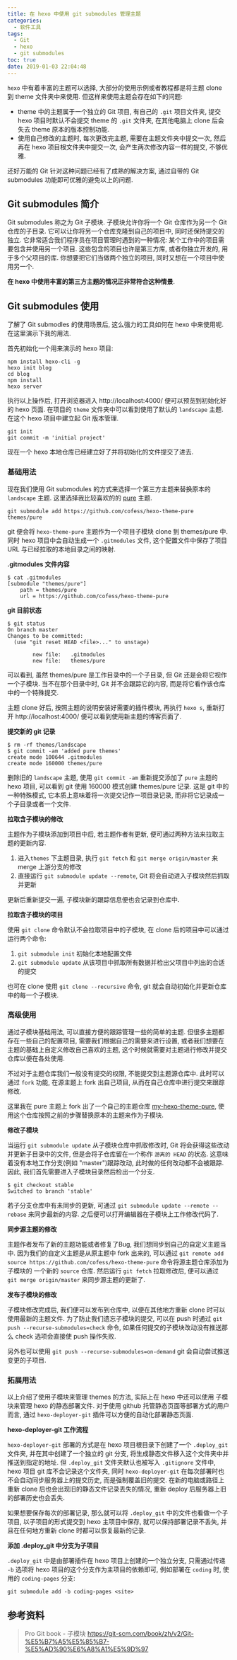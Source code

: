 ```yaml
---
title: 在 hexo 中使用 git submodules 管理主题
categories:
  - 软件工具
tags:
  - Git
  - hexo
  - git submodules
toc: true
date: 2019-01-03 22:04:48
---
```


`hexo` 中有着丰富的主题可以选择, 大部分的使用示例或者教程都是将主题 clone 到 theme 文件夹中来使用. 但这样来使用主题会存在如下的问题:

- theme 中的主题属于一个独立的 Git 项目, 有自己的 `.git` 项目文件夹, 提交 hexo 项目时默认不会提交 theme 的 `.git` 文件夹, 在其他电脑上 clone 后会失去 theme 原本的版本控制功能.
- 使用自己修改的主题时, 每次更改完主题, 需要在主题文件夹中提交一次, 然后再在 hexo 项目根文件夹中提交一次, 会产生两次修改内容一样的提交, 不够优雅.

还好万能的 Git 针对这种问题已经有了成熟的解决方案, 通过自带的 Git submodules 功能即可优雅的避免以上的问题.


## Git submodules 简介
Git submodules 称之为 Git 子模块. 子模块允许你将一个 Git 仓库作为另一个 Git 仓库的子目录. 它可以让你将另一个仓库克隆到自己的项目中, 同时还保持提交的独立. 它非常适合我们程序员在项目管理时遇到的一种情况: 某个工作中的项目需要包含并使用另一个项目.  这些包含的项目也许是第三方库, 或者你独立开发的, 用于多个父项目的库. 你想要把它们当做两个独立的项目, 同时又想在一个项目中使用另一个.

**在 hexo 中使用丰富的第三方主题的情况正非常符合这种情景**.


## Git submodules 使用
了解了 Git submodles 的使用场景后, 这么强力的工具如何在 hexo 中来使用呢. 在这里演示下我的用法.

首先初始化一个用来演示的 hexo 项目:
```
npm install hexo-cli -g
hexo init blog
cd blog
npm install
hexo server
```

执行以上操作后, 打开浏览器进入 http://localhost:4000/ 便可以预览到初始化好的 hexo 页面. 在项目的 `theme` 文件夹中可以看到使用了默认的 `landscape` 主题. 在这个 hexo 项目中建立起 Git 版本管理.
```
git init
git commit -m 'initial project'
```
现在一个 hexo 本地仓库已经建立好了并将初始化的文件提交了进去.

### 基础用法
现在我们使用 Git submodules 的方式来选择一个第三方主题来替换原本的 `landscape` 主题. 这里选择我比较喜欢的的 [pure](https://github.com/cofess/hexo-theme-pure) 主题.
```
git submodule add https://github.com/cofess/hexo-theme-pure themes/pure
```
git 便会将 `hexo-theme-pure` 主题作为一个项目子模块 clone 到 themes/pure 中. 同时 hexo 项目中会自动生成一个 `.gitmodules` 文件, 这个配置文件中保存了项目 URL 与已经拉取的本地目录之间的映射.

**.gitmodules 文件内容**
```
$ cat .gitmodules
[submodule "themes/pure"]
	path = themes/pure
	url = https://github.com/cofess/hexo-theme-pure
```

**git 目前状态**
```
$ git status
On branch master
Changes to be committed:
  (use "git reset HEAD <file>..." to unstage)

        new file:   .gitmodules
        new file:   themes/pure
```
可以看到, 虽然 themes/pure 是工作目录中的一个子目录, 但 Git 还是会将它视作一个子模块. 当不在那个目录中时, Git 并不会跟踪它的内容, 而是将它看作该仓库中的一个特殊提交.

主题 clone 好后, 按照主题的说明安装好需要的插件模块, 再执行 `hexo s`, 重新打开 http://localhost:4000/ 便可以看到使用新主题的博客页面了.

**提交新的 git 记录**
```
$ rm -rf themes/landscape
$ git commit -am 'added pure themes'
create mode 100644 .gitmodules
create mode 160000 themes/pure
```
删除旧的 `landscape` 主题, 使用 `git commit -am` 重新提交添加了 `pure` 主题的 hexo 项目, 可以看到 git 使用 160000 模式创建 themes/pure 记录. 这是 git 中的一种特殊模式, 它本质上意味着将一次提交记作一项目录记录, 而非将它记录成一个子目录或者一个文件.

**拉取含子模块的修改**

主题作为子模块添加到项目中后, 若主题作者有更新, 便可通过两种方法来拉取主题的更新内容.
1. 进入`themes` 下主题目录, 执行 `git fetch` 和 `git merge origin/master` 来 merge 上游分支的修改
2. 直接运行 `git submodule update --remote`, Git 将会自动进入子模块然后抓取并更新

更新后重新提交一遍, 子模块新的跟踪信息便也会记录到仓库中.

**拉取含子模块的项目**

使用 `git clone` 命令默认不会拉取项目中的子模块, 在 clone 后的项目中可以通过运行两个命令:
1. `git submodule init` 初始化本地配置文件
2. `git submodule update` 从该项目中抓取所有数据并检出父项目中列出的合适的提交

也可在 clone 使用 `git clone --recursive` 命令, git 就会自动初始化并更新仓库中的每一个子模块.


### 高级使用
通过子模块基础用法, 可以直接方便的跟踪管理一些的简单的主题. 但很多主题都存在一些自己的配置项目, 需要我们根据自己的需要来进行设置,  或者我们想要在主题的基础上自定义修改自己喜欢的主题,  这个时候就需要对主题进行修改并提交仓库以便在各处使用. 

不过对于主题仓库我们一般没有提交的权限, 不能提交到主题源仓库中. 此时可以通过 `fork` 功能, 在源主题上 fork 出自己项目, 从而在自己仓库中进行提交来跟踪修改.

这里我在 pure 主题上 fork 出了一个自己的主题仓库 [my-hexo-theme-pure](https://github.com/wanghaoxi3000/my-hexo-theme-pure), 使用这个仓库按照之前的步骤替换原本的主题来作为子模块.

**修改子模块**

当运行 `git submodule update` 从子模块仓库中抓取修改时, Git 将会获得这些改动并更新子目录中的文件, 但是会将子仓库留在一个称作 `游离的 HEAD` 的状态. 这意味着没有本地工作分支(例如 "master")跟踪改动, 此时做的任何改动都不会被跟踪. 因此, 我们首先需要进入子模块目录然后检出一个分支.
```
$ git checkout stable
Switched to branch 'stable'
```

若子分支仓库中有未同步的更新, 可通过 `git submodule update --remote --rebase` 来同步最新的内容. 之后便可以打开编辑器在子模块上工作修改代码了.

**同步源主题的修改**

主题作者发布了新的主题功能或者修复了Bug, 我们想同步到自己的自定义主题当中. 因为我们的自定义主题是从原主题中 fork 出来的, 可以通过 `git remote add source https://github.com/cofess/hexo-theme-pure` 命令将源主题仓库添加为子模块的 一个新的 `source` 仓库. 然后运行 `git fetch` 拉取修改后, 便可以通过 `git merge origin/master` 来同步源主题的更新了.

**发布子模块的修改**

子模块修改完成后, 我们便可以发布到仓库中, 以便在其他地方重新 clone 时可以使用最新的主题文件. 为了防止我们遗忘子模块的提交, 可以在 push 时通过 `git push --recurse-submodules=check` 命令,  如果任何提交的子模块改动没有推送那么 check 选项会直接使 push 操作失败.

另外也可以使用 `git push --recurse-submodules=on-demand` git 会自动尝试推送变更的子项目.

### 拓展用法
以上介绍了使用子模块来管理 themes 的方法, 实际上在 hexo 中还可以使用 子模块来管理 hexo 的静态部署文件. 对于使用 github 托管静态页面等部署方式的用户而言, 通过 `hexo-deployer-git` 插件可以方便的自动化部署静态页面.

**hexo-deployer-git 工作流程**

`hexo-deployer-git` 部署的方式是在 hexo 项目根目录下创建了一个 `.deploy_git` 文件夹, 并在其中创建了一个独立的 git 分支, 将生成静态文件移入这个文件夹中并推送到指定的地址. 但 `.deploy_git` 文件夹默认也被写入 `.gitignore` 文件中, hexo 项目 git 库不会记录这个文件夹, 同时 `hexo-deployer-git` 在每次部署时也不会自动同步服务器上的提交历史, 而是强制覆盖旧的提交. 在新的电脑或路径上重新 clone 后也会出现旧的静态文件记录丢失的情况, 重新 deploy 后服务器上旧的部署历史也会丢失.

如果想要保存每次的部署记录, 那么就可以将 `.deploy_git` 中的文件也看做一个子项目, 以子项目的形式提交到 hexo 主项目中保存, 就可以保持部署记录不丢失, 并且在任何地方重新 clone 时都可以恢复最新的记录.

**添加 .deploy_git 中分支为子项目**

`.deploy_git` 中是由部署插件在 hexo 项目上创建的一个独立分支, 只需通过传递 `-b` 选项将 hexo 项目的这个分支作为主项目的依赖即可, 例如部署在 `coding` 时, 使用的 `coding-pages` 分支:
```
git submodule add -b coding-pages <site>
```

## 参考资料
> Pro Git book - 子模块 https://git-scm.com/book/zh/v2/Git-%E5%B7%A5%E5%85%B7-%E5%AD%90%E6%A8%A1%E5%9D%97
